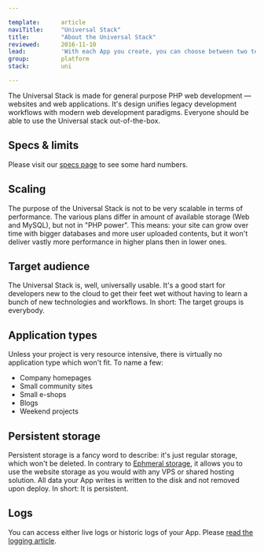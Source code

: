 ```yaml
---

template:      article
naviTitle:     "Universal Stack"
title:         "About the Universal Stack"
reviewed:      2016-11-10
lead:          'With each App you create, you can choose between two technology <a href="/stacks">stacks</a>. This article helps you to understand the Universal Stack.'
group:         platform
stack:         uni

---
```



The Universal Stack is made for general purpose PHP web development — websites and web applications. It's design unifies legacy development workflows with modern web development paradigms. Everyone should be able to use the Universal stack out-of-the-box.

## Specs & limits

Please visit our [specs page](https://www.fortrabbit.com/specs) to see some hard numbers.

## Scaling

The purpose of the Universal Stack is not to be very scalable in terms of performance. The various plans differ in amount of available storage (Web and MySQL), but not in "PHP power". This means: your site can grow over time with bigger databases and more user uploaded contents, but it won't deliver vastly more performance in higher plans then in lower ones.

## Target audience

The Universal Stack is, well, universally usable. It's a good start for developers new to the cloud to get their feet wet without having to learn a bunch of new technologies and workflows. In short: The target groups is everybody.

## Application types

Unless your project is very resource intensive, there is virtually no application type which won't fit. To name a few:

* Company homepages
* Small community sites
* Small e-shops
* Blogs
* Weekend projects

## Persistent storage

Persistent storage is a fancy word to describe: it's just regular storage, which won't be deleted. In contrary to [Ephmeral storage](app-pro#toc-ephemeral-storage), it allows you to use the website storage as you would with any VPS or shared hosting solution. All data your App writes is written to the disk and not removed upon deploy. In short: It is persistent.

## Logs

You can access either live logs or historic logs of your App. Please [read the logging article](logging-uni).
